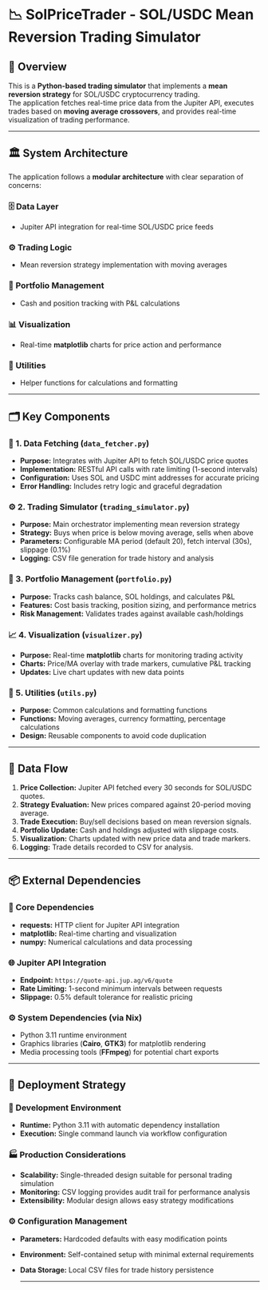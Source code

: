 #  📉 SolPriceTrader - SOL/USDC Mean Reversion Trading Simulator

## 📄 Overview

This is a **Python-based trading simulator** that implements a **mean reversion strategy** for SOL/USDC cryptocurrency trading.  
The application fetches real-time price data from the Jupiter API, executes trades based on **moving average crossovers**, and provides real-time visualization of trading performance.

---

## 🏛️ System Architecture

The application follows a **modular architecture** with clear separation of concerns:

### 🗄️ Data Layer
- Jupiter API integration for real-time SOL/USDC price feeds

### ⚙️ Trading Logic
- Mean reversion strategy implementation with moving averages

### 💼 Portfolio Management
- Cash and position tracking with P&L calculations

### 📊 Visualization
- Real-time **matplotlib** charts for price action and performance

### 🔧 Utilities
- Helper functions for calculations and formatting

---

## 🗂️ Key Components

### 🔗 1. Data Fetching (`data_fetcher.py`)
- **Purpose:** Integrates with Jupiter API to fetch SOL/USDC price quotes
- **Implementation:** RESTful API calls with rate limiting (1-second intervals)
- **Configuration:** Uses SOL and USDC mint addresses for accurate pricing
- **Error Handling:** Includes retry logic and graceful degradation

### ⚙️ 2. Trading Simulator (`trading_simulator.py`)
- **Purpose:** Main orchestrator implementing mean reversion strategy
- **Strategy:** Buys when price is below moving average, sells when above
- **Parameters:** Configurable MA period (default 20), fetch interval (30s), slippage (0.1%)
- **Logging:** CSV file generation for trade history and analysis

### 💼 3. Portfolio Management (`portfolio.py`)
- **Purpose:** Tracks cash balance, SOL holdings, and calculates P&L
- **Features:** Cost basis tracking, position sizing, and performance metrics
- **Risk Management:** Validates trades against available cash/holdings

### 📈 4. Visualization (`visualizer.py`)
- **Purpose:** Real-time **matplotlib** charts for monitoring trading activity
- **Charts:** Price/MA overlay with trade markers, cumulative P&L tracking
- **Updates:** Live chart updates with new data points

### 🔧 5. Utilities (`utils.py`)
- **Purpose:** Common calculations and formatting functions
- **Functions:** Moving averages, currency formatting, percentage calculations
- **Design:** Reusable components to avoid code duplication

---

## 🔄 Data Flow

1. **Price Collection:** Jupiter API fetched every 30 seconds for SOL/USDC quotes.
2. **Strategy Evaluation:** New prices compared against 20-period moving average.
3. **Trade Execution:** Buy/sell decisions based on mean reversion signals.
4. **Portfolio Update:** Cash and holdings adjusted with slippage costs.
5. **Visualization:** Charts updated with new price data and trade markers.
6. **Logging:** Trade details recorded to CSV for analysis.

---


## 📦 External Dependencies

### 🧰 Core Dependencies
- **requests:** HTTP client for Jupiter API integration
- **matplotlib:** Real-time charting and visualization
- **numpy:** Numerical calculations and data processing

### 🌐 Jupiter API Integration
- **Endpoint:** `https://quote-api.jup.ag/v6/quote`
- **Rate Limiting:** 1-second minimum intervals between requests
- **Slippage:** 0.5% default tolerance for realistic pricing

### ⚙️ System Dependencies (via Nix)
- Python 3.11 runtime environment
- Graphics libraries (**Cairo**, **GTK3**) for matplotlib rendering
- Media processing tools (**FFmpeg**) for potential chart exports

---

## 🚀 Deployment Strategy

### 🧪 Development Environment
- **Runtime:** Python 3.11 with automatic dependency installation
- **Execution:** Single command launch via workflow configuration

### 🏭 Production Considerations
- **Scalability:** Single-threaded design suitable for personal trading simulation
- **Monitoring:** CSV logging provides audit trail for performance analysis
- **Extensibility:** Modular design allows easy strategy modifications

### ⚙️ Configuration Management
- **Parameters:** Hardcoded defaults with easy modification points
- **Environment:** Self-contained setup with minimal external requirements
- **Data Storage:** Local CSV files for trade history persistence

  ---
